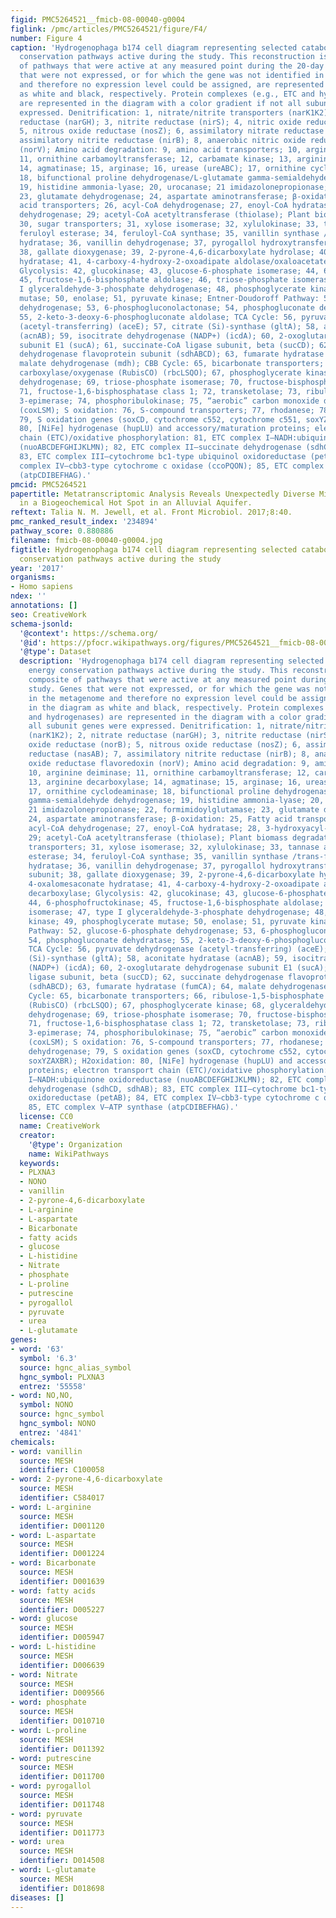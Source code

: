 ```yaml
---
figid: PMC5264521__fmicb-08-00040-g0004
figlink: /pmc/articles/PMC5264521/figure/F4/
number: Figure 4
caption: 'Hydrogenophaga b174 cell diagram representing selected catabolic and energy
  conservation pathways active during the study. This reconstruction is a composite
  of pathways that were active at any measured point during the 20-day study. Genes
  that were not expressed, or for which the gene was not identified in the metagenome
  and therefore no expression level could be assigned, are represented in the diagram
  as white and black, respectively. Protein complexes (e.g., ETC and hydrogenases)
  are represented in the diagram with a color gradient if not all subunit genes were
  expressed. Denitrification: 1, nitrate/nitrite transporters (narK1K2); 2, nitrate
  reductase (narGH); 3, nitrite reductase (nirS); 4, nitric oxide reductase (norB);
  5, nitrous oxide reductase (nosZ); 6, assimilatory nitrate reductase (nasAB); 7,
  assimilatory nitrite reductase (nirB); 8, anaerobic nitric oxide reductase flavoredoxin
  (norV); Amino acid degradation: 9, amino acid transporters; 10, arginine deiminase;
  11, ornithine carbamoyltransferase; 12, carbamate kinase; 13, arginine decarboxylase;
  14, agmatinase; 15, arginase; 16, urease (ureABC); 17, ornithine cyclodeaminase;
  18, bifunctional proline dehydrogenase/L-glutamate gamma-semialdehyde dehydrogenase;
  19, histidine ammonia-lyase; 20, urocanase; 21 imidazolonepropionase; 22, formimidoylglutamase;
  23, glutamate dehydrogenase; 24, aspartate aminotransferase; β-oxidation: 25, Fatty
  acid transporters; 26, acyl-CoA dehydrogenase; 27, enoyl-CoA hydratase; 28, 3-hydroxyacyl-CoA
  dehydrogenase; 29; acetyl-CoA acetyltransferase (thiolase); Plant biomass degradation:
  30, sugar transporters; 31, xylose isomerase; 32, xylulokinase; 33, tannase and
  feruloyl esterase; 34, feruloyl-CoA synthase; 35, vanillin synthase /trans-feruloyl-CoA
  hydratase; 36, vanillin dehydrogenase; 37, pyrogallol hydroxytransferase large subunit;
  38, gallate dioxygenase; 39, 2-pyrone-4,6-dicarboxylate hydrolase; 40, 4-oxalomesaconate
  hydratase; 41, 4-carboxy-4-hydroxy-2-oxoadipate aldolase/oxaloacetate decarboxylase;
  Glycolysis: 42, glucokinase; 43, glucose-6-phosphate isomerase; 44, 6-phosphofructokinase;
  45, fructose-1,6-bisphosphate aldolase; 46, triose-phosphate isomerase; 47, type
  I glyceraldehyde-3-phosphate dehydrogenase; 48, phosphoglycerate kinase; 49, phosphoglycerate
  mutase; 50, enolase; 51, pyruvate kinase; Entner-Doudoroff Pathway: 52, glucose-6-phosphate
  dehydrogenase; 53, 6-phosphogluconolactonase; 54, phosphogluconate dehydratase;
  55, 2-keto-3-deoxy-6-phosphogluconate aldolase; TCA Cycle: 56, pyruvate dehydrogenase
  (acetyl-transferring) (aceE); 57, citrate (Si)-synthase (gltA); 58, aconitate hydratase
  (acnAB); 59, isocitrate dehydrogenase (NADP+) (icdA); 60, 2-oxoglutarate dehydrogenase
  subunit E1 (sucA); 61, succinate-CoA ligase subunit, beta (sucCD); 62, succinate
  dehydrogenase flavoprotein subunit (sdhABCD); 63, fumarate hydratase (fumCA); 64,
  malate dehydrogenase (mdh); CBB Cycle: 65, bicarbonate transporters; 66, ribulose-1,5-bisphosphate
  carboxylase/oxygenase (RubisCO) (rbcLSQO); 67, phosphoglycerate kinase; 68, glyceraldehyde-3-phosphate
  dehydrogenase; 69, triose-phosphate isomerase; 70, fructose-bisphosphate aldolase;
  71, fructose-1,6-bisphosphatase class 1; 72, transketolase; 73, ribulose-phosphate
  3-epimerase; 74, phosphoribulokinase; 75, “aerobic” carbon monoxide dehydrogenase
  (coxLSM); S oxidation: 76, S-compound transporters; 77, rhodanese; 78, sulfite dehydrogenase;
  79, S oxidation genes (soxCD, cytochrome c552, cytochrome c551, soxYZAXBR); H2oxidation:
  80, [NiFe] hydrogenase (hupLU) and accessory/maturation proteins; electron transport
  chain (ETC)/oxidative phosphorylation: 81, ETC complex I—NADH:ubiquinone oxidoreductase
  (nuoABCDEFGHIJKLMN); 82, ETC complex II—succinate dehydrogenase (sdhCD, sdhAB);
  83, ETC complex III—cytochrome bc1-type ubiquinol oxidoreductase (petAB); 84, ETC
  complex IV—cbb3-type cytochrome c oxidase (ccoPQON); 85, ETC complex V—ATP synthase
  (atpCDIBEFHAG).'
pmcid: PMC5264521
papertitle: Metatranscriptomic Analysis Reveals Unexpectedly Diverse Microbial Metabolism
  in a Biogeochemical Hot Spot in an Alluvial Aquifer.
reftext: Talia N. M. Jewell, et al. Front Microbiol. 2017;8:40.
pmc_ranked_result_index: '234894'
pathway_score: 0.880886
filename: fmicb-08-00040-g0004.jpg
figtitle: Hydrogenophaga b174 cell diagram representing selected catabolic and energy
  conservation pathways active during the study
year: '2017'
organisms:
- Homo sapiens
ndex: ''
annotations: []
seo: CreativeWork
schema-jsonld:
  '@context': https://schema.org/
  '@id': https://pfocr.wikipathways.org/figures/PMC5264521__fmicb-08-00040-g0004.html
  '@type': Dataset
  description: 'Hydrogenophaga b174 cell diagram representing selected catabolic and
    energy conservation pathways active during the study. This reconstruction is a
    composite of pathways that were active at any measured point during the 20-day
    study. Genes that were not expressed, or for which the gene was not identified
    in the metagenome and therefore no expression level could be assigned, are represented
    in the diagram as white and black, respectively. Protein complexes (e.g., ETC
    and hydrogenases) are represented in the diagram with a color gradient if not
    all subunit genes were expressed. Denitrification: 1, nitrate/nitrite transporters
    (narK1K2); 2, nitrate reductase (narGH); 3, nitrite reductase (nirS); 4, nitric
    oxide reductase (norB); 5, nitrous oxide reductase (nosZ); 6, assimilatory nitrate
    reductase (nasAB); 7, assimilatory nitrite reductase (nirB); 8, anaerobic nitric
    oxide reductase flavoredoxin (norV); Amino acid degradation: 9, amino acid transporters;
    10, arginine deiminase; 11, ornithine carbamoyltransferase; 12, carbamate kinase;
    13, arginine decarboxylase; 14, agmatinase; 15, arginase; 16, urease (ureABC);
    17, ornithine cyclodeaminase; 18, bifunctional proline dehydrogenase/L-glutamate
    gamma-semialdehyde dehydrogenase; 19, histidine ammonia-lyase; 20, urocanase;
    21 imidazolonepropionase; 22, formimidoylglutamase; 23, glutamate dehydrogenase;
    24, aspartate aminotransferase; β-oxidation: 25, Fatty acid transporters; 26,
    acyl-CoA dehydrogenase; 27, enoyl-CoA hydratase; 28, 3-hydroxyacyl-CoA dehydrogenase;
    29; acetyl-CoA acetyltransferase (thiolase); Plant biomass degradation: 30, sugar
    transporters; 31, xylose isomerase; 32, xylulokinase; 33, tannase and feruloyl
    esterase; 34, feruloyl-CoA synthase; 35, vanillin synthase /trans-feruloyl-CoA
    hydratase; 36, vanillin dehydrogenase; 37, pyrogallol hydroxytransferase large
    subunit; 38, gallate dioxygenase; 39, 2-pyrone-4,6-dicarboxylate hydrolase; 40,
    4-oxalomesaconate hydratase; 41, 4-carboxy-4-hydroxy-2-oxoadipate aldolase/oxaloacetate
    decarboxylase; Glycolysis: 42, glucokinase; 43, glucose-6-phosphate isomerase;
    44, 6-phosphofructokinase; 45, fructose-1,6-bisphosphate aldolase; 46, triose-phosphate
    isomerase; 47, type I glyceraldehyde-3-phosphate dehydrogenase; 48, phosphoglycerate
    kinase; 49, phosphoglycerate mutase; 50, enolase; 51, pyruvate kinase; Entner-Doudoroff
    Pathway: 52, glucose-6-phosphate dehydrogenase; 53, 6-phosphogluconolactonase;
    54, phosphogluconate dehydratase; 55, 2-keto-3-deoxy-6-phosphogluconate aldolase;
    TCA Cycle: 56, pyruvate dehydrogenase (acetyl-transferring) (aceE); 57, citrate
    (Si)-synthase (gltA); 58, aconitate hydratase (acnAB); 59, isocitrate dehydrogenase
    (NADP+) (icdA); 60, 2-oxoglutarate dehydrogenase subunit E1 (sucA); 61, succinate-CoA
    ligase subunit, beta (sucCD); 62, succinate dehydrogenase flavoprotein subunit
    (sdhABCD); 63, fumarate hydratase (fumCA); 64, malate dehydrogenase (mdh); CBB
    Cycle: 65, bicarbonate transporters; 66, ribulose-1,5-bisphosphate carboxylase/oxygenase
    (RubisCO) (rbcLSQO); 67, phosphoglycerate kinase; 68, glyceraldehyde-3-phosphate
    dehydrogenase; 69, triose-phosphate isomerase; 70, fructose-bisphosphate aldolase;
    71, fructose-1,6-bisphosphatase class 1; 72, transketolase; 73, ribulose-phosphate
    3-epimerase; 74, phosphoribulokinase; 75, “aerobic” carbon monoxide dehydrogenase
    (coxLSM); S oxidation: 76, S-compound transporters; 77, rhodanese; 78, sulfite
    dehydrogenase; 79, S oxidation genes (soxCD, cytochrome c552, cytochrome c551,
    soxYZAXBR); H2oxidation: 80, [NiFe] hydrogenase (hupLU) and accessory/maturation
    proteins; electron transport chain (ETC)/oxidative phosphorylation: 81, ETC complex
    I—NADH:ubiquinone oxidoreductase (nuoABCDEFGHIJKLMN); 82, ETC complex II—succinate
    dehydrogenase (sdhCD, sdhAB); 83, ETC complex III—cytochrome bc1-type ubiquinol
    oxidoreductase (petAB); 84, ETC complex IV—cbb3-type cytochrome c oxidase (ccoPQON);
    85, ETC complex V—ATP synthase (atpCDIBEFHAG).'
  license: CC0
  name: CreativeWork
  creator:
    '@type': Organization
    name: WikiPathways
  keywords:
  - PLXNA3
  - NONO
  - vanillin
  - 2-pyrone-4,6-dicarboxylate
  - L-arginine
  - L-aspartate
  - Bicarbonate
  - fatty acids
  - glucose
  - L-histidine
  - Nitrate
  - phosphate
  - L-proline
  - putrescine
  - pyrogallol
  - pyruvate
  - urea
  - L-glutamate
genes:
- word: '63'
  symbol: '6.3'
  source: hgnc_alias_symbol
  hgnc_symbol: PLXNA3
  entrez: '55558'
- word: NO,NO,
  symbol: NONO
  source: hgnc_symbol
  hgnc_symbol: NONO
  entrez: '4841'
chemicals:
- word: vanillin
  source: MESH
  identifier: C100058
- word: 2-pyrone-4,6-dicarboxylate
  source: MESH
  identifier: C584017
- word: L-arginine
  source: MESH
  identifier: D001120
- word: L-aspartate
  source: MESH
  identifier: D001224
- word: Bicarbonate
  source: MESH
  identifier: D001639
- word: fatty acids
  source: MESH
  identifier: D005227
- word: glucose
  source: MESH
  identifier: D005947
- word: L-histidine
  source: MESH
  identifier: D006639
- word: Nitrate
  source: MESH
  identifier: D009566
- word: phosphate
  source: MESH
  identifier: D010710
- word: L-proline
  source: MESH
  identifier: D011392
- word: putrescine
  source: MESH
  identifier: D011700
- word: pyrogallol
  source: MESH
  identifier: D011748
- word: pyruvate
  source: MESH
  identifier: D011773
- word: urea
  source: MESH
  identifier: D014508
- word: L-glutamate
  source: MESH
  identifier: D018698
diseases: []
---
```

